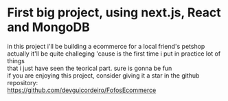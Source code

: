 # First big project, using next.js, React and MongoDB </br>
in this project i'll be building a ecommerce for a local friend's petshop </br>
actually it'll be quite challeging 'cause is the first time i put in practice lot of things</br>
that i just have seen the teorical part. sure is gonna be fun</br>
if you are enjoying this project, consider giving it a star in the github repository:</br>
https://github.com/devguicordeiro/FofosEcommerce
</br>
</br>
